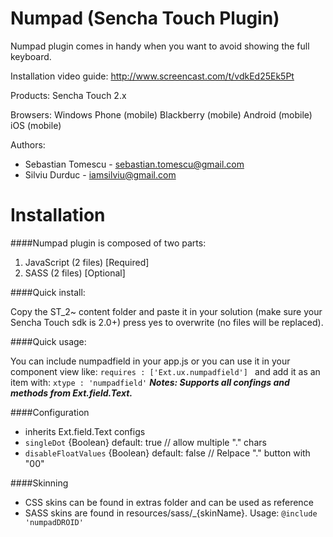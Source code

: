 Numpad (Sencha Touch Plugin)
======

Numpad plugin comes in handy when you want to avoid showing the full keyboard.

Installation video guide: http://www.screencast.com/t/vdkEd25Ek5Pt

Products: Sencha Touch 2.x

Browsers: Windows Phone (mobile) Blackberry (mobile) Android (mobile) iOS (mobile)

Authors: 
- Sebastian Tomescu - sebastian.tomescu@gmail.com
- Silviu Durduc - iamsilviu@gmail.com

Installation
======
 
####Numpad plugin is composed of two parts:

 1. JavaScript (2 files) [Required]
 2. SASS (2 files) [Optional]


####Quick install:
	
Copy the ST_2~ content folder and paste it in your solution 
(make sure your Sencha Touch sdk is 2.0+) 
press yes to overwrite (no files will be replaced).


####Quick usage:

You can include numpadfield in your app.js 
or you can use it in your component view like: 
`requires : ['Ext.ux.numpadfield'] `
and add it as an item with:
`xtype : 'numpadfield'`
***Notes: 
Supports all confings and methods from Ext.field.Text.***

####Configuration
- inherits Ext.field.Text configs
- `singleDot` {Boolean} default: true // allow multiple "." chars
- `disableFloatValues` {Boolean} default: false // Relpace "." button with "00"

####Skinning
- CSS skins can be found in extras folder and can be used as reference
- SASS skins are found in resources/sass/_{skinName}. Usage: `@include 'numpadDROID'`
  
